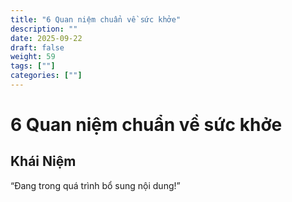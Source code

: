 ```yaml
---
title: "6 Quan niệm chuẩn về sức khởe"
description: ""
date: 2025-09-22
draft: false
weight: 59
tags: [""]
categories: [""]
---
```


# 6 Quan niệm chuẩn về sức khởe

<!-- **Mã:** 
**Nhóm:**  -->

## Khái Niệm

“Đang trong quá trình bổ sung nội dung!”
